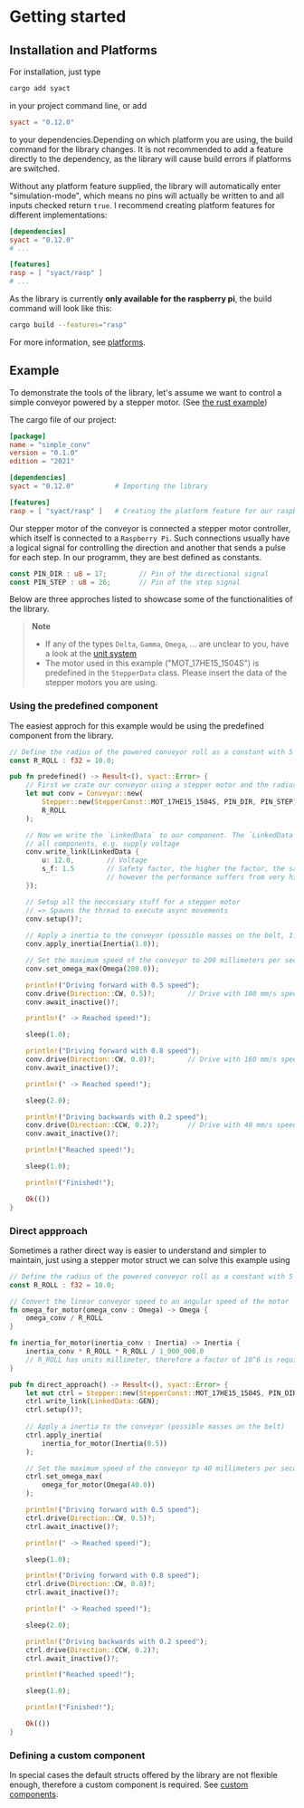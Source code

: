 # Getting started

## Installation and Platforms

For installation, just type

```sh
cargo add syact
```

in your project command line, or add

```toml
syact = "0.12.0"
```

to your dependencies.Depending on which platform you are using, the build command for the library changes. It is not recommended to add a feature directly to the dependency, as the library will cause build errors if platforms are switched.

Without any platform feature supplied, the library will automatically enter "simulation-mode", which means no pins will actually be written to and all inputs checked return `true`. I recommend creating platform features for different implementations:

```toml
[dependencies]
syact = "0.12.0"
# ...

[features]
rasp = [ "syact/rasp" ]
# ... 
```

As the library is currently **only available for the raspberry pi**, the build command will look like this:

```sh
cargo build --features="rasp"
```

For more information, see [platforms](./platforms.md).

## Example

To demonstrate the tools of the library, let's assume we want to control a simple conveyor powered by a stepper motor. (See [the rust example](../examples/simple_conv/src/main.rs))

The cargo file of our project:

```toml
[package]
name = "simple_conv"
version = "0.1.0"
edition = "2021"

[dependencies]
syact = "0.12.0"          # Importing the library

[features]
rasp = [ "syact/rasp" ]   # Creating the platform feature for our raspberry pi
```

Our stepper motor of the conveyor is connected a stepper motor controller, which itself is connected to a `Raspberry Pi`. Such connections usually have a logical signal for controlling the direction and another that sends a pulse for each step. In our programm, they are best defined as constants.

```rust
const PIN_DIR : u8 = 17;        // Pin of the directional signal
const PIN_STEP : u8 = 26;       // Pin of the step signal
```

Below are three approches listed to showcase some of the functionalities of the library.

> **Note**
>
> - If any of the types `Delta`, `Gamma`, `Omega`, ... are unclear to you, have a look at the [unit system](./unit_system.md)
> - The motor used in this example ("MOT_17HE15_1504S") is predefined in the `StepperData` class. Please insert the data of the stepper motors you are using.

### Using the predefined component

The easiest approch for this example would be using the predefined component from the library.

```rust
// Define the radius of the powered conveyor roll as a constant with 5 millimeters
const R_ROLL : f32 = 10.0;

pub fn predefined() -> Result<(), syact::Error> {
    // First we crate our conveyor using a stepper motor and the radius of the roll that connects the belt to the motor
    let mut conv = Conveyor::new(
        Stepper::new(StepperConst::MOT_17HE15_1504S, PIN_DIR, PIN_STEP),        // The stepper motor
        R_ROLL
    );

    // Now we write the `LinkedData` to our component. The `LinkedData` is often data that is the same for 
    // all components, e.g. supply voltage
    conv.write_link(LinkedData {
        u: 12.0,        // Voltage
        s_f: 1.5        // Safety factor, the higher the factor, the safer is the stepper to not jump over steps,
                        // however the performance suffers from very high safety factors
    });

    // Setup all the neccessary stuff for a stepper motor
    // => Spawns the thread to execute async movements
    conv.setup()?;
    
    // Apply a inertia to the conveyor (possible masses on the belt, 1.0kg estimated)
    conv.apply_inertia(Inertia(1.0));

    // Set the maximum speed of the conveyor to 200 millimeters per second
    conv.set_omega_max(Omega(200.0));

    println!("Driving forward with 0.5 speed");
    conv.drive(Direction::CW, 0.5)?;        // Drive with 100 mm/s speed (50%, 0.5)
    conv.await_inactive()?;

    println!(" -> Reached speed!");

    sleep(1.0);

    println!("Driving forward with 0.8 speed");
    conv.drive(Direction::CW, 0.8)?;        // Drive with 160 mm/s speed (80%, 0.8)
    conv.await_inactive()?;

    println!(" -> Reached speed!");

    sleep(2.0);

    println!("Driving backwards with 0.2 speed");
    conv.drive(Direction::CCW, 0.2)?;       // Drive with 40 mm/s speed in the opposite direction (20%, 0.2)
    conv.await_inactive()?;

    println!("Reached speed!");

    sleep(1.0);

    println!("Finished!");

    Ok(())
}
```

### Direct appproach

Sometimes a rather direct way is easier to understand and simpler to maintain, just using a stepper motor struct we can solve this example using

```rust
// Define the radius of the powered conveyor roll as a constant with 5 millimeters
const R_ROLL : f32 = 10.0;

// Convert the linear conveyor speed to an angular speed of the motor
fn omega_for_motor(omega_conv : Omega) -> Omega {
    omega_conv / R_ROLL
}

fn inertia_for_motor(inertia_conv : Inertia) -> Inertia {
    inertia_conv * R_ROLL * R_ROLL / 1_000_000.0      
    // R_ROLL has units millimeter, therefore a factor of 10^6 is required for conversion from kg to kgm^2
}

pub fn direct_approach() -> Result<(), syact::Error> {
    let mut ctrl = Stepper::new(StepperConst::MOT_17HE15_1504S, PIN_DIR, PIN_STEP);
    ctrl.write_link(LinkedData::GEN);
    ctrl.setup()?;
    
    // Apply a inertia to the conveyor (possible masses on the belt)
    ctrl.apply_inertia(
        inertia_for_motor(Inertia(0.5))
    );

    // Set the maximum speed of the conveyor tp 40 millimeters per second
    ctrl.set_omega_max(
        omega_for_motor(Omega(40.0))
    );

    println!("Driving forward with 0.5 speed");
    ctrl.drive(Direction::CW, 0.5)?;
    ctrl.await_inactive()?;

    println!(" -> Reached speed!");

    sleep(1.0);

    println!("Driving forward with 0.8 speed");
    ctrl.drive(Direction::CW, 0.8)?;
    ctrl.await_inactive()?;

    println!(" -> Reached speed!");

    sleep(2.0);

    println!("Driving backwards with 0.2 speed");
    ctrl.drive(Direction::CCW, 0.2)?;
    ctrl.await_inactive()?;

    println!("Reached speed!");

    sleep(1.0);

    println!("Finished!");

    Ok(())
}
```

### Defining a custom component

In special cases the default structs offered by the library are not flexible enough, therefore a custom component is required. See [custom components](./components.md#custom-components).
